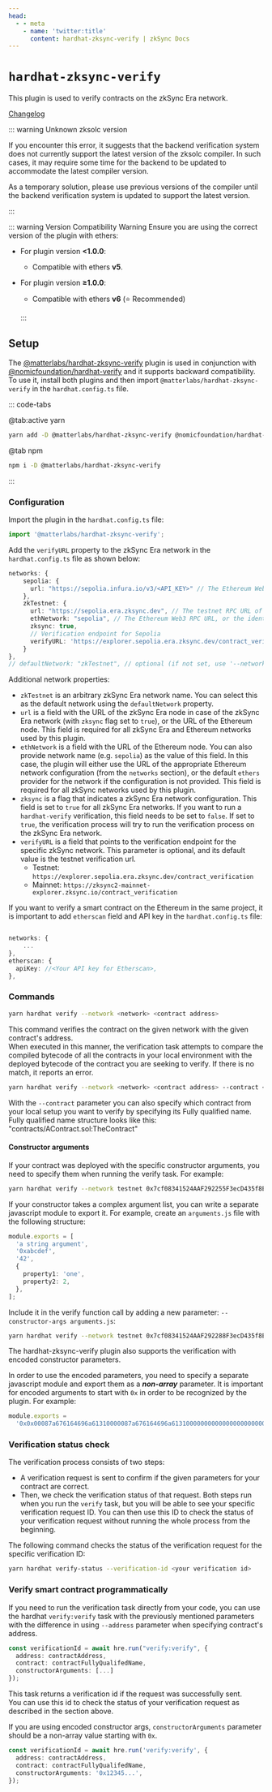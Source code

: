 ```yaml
---
head:
  - - meta
    - name: 'twitter:title'
      content: hardhat-zksync-verify | zkSync Docs
---
```


# `hardhat-zksync-verify`

This plugin is used to verify contracts on the zkSync Era network.

[Changelog](https://github.com/matter-labs/hardhat-zksync/blob/main/packages/hardhat-zksync-verify/CHANGELOG.md)

::: warning Unknown zksolc version

If you encounter this error, it suggests that the backend verification system does not currently support the latest
version of the zksolc compiler. In such cases, it may require some time for the backend to be updated to accommodate the
latest compiler version.

As a temporary solution, please use previous versions of the compiler until the backend verification system is updated
to support the latest version.

:::

::: warning Version Compatibility Warning Ensure you are using the correct version of the plugin with ethers:

- For plugin version **<1.0.0**:

  - Compatible with ethers **v5**.

- For plugin version **≥1.0.0**:

  - Compatible with ethers **v6** (⭐ Recommended)

  :::

## Setup

The [@matterlabs/hardhat-zksync-verify](https://www.npmjs.com/package/@matterlabs/hardhat-zksync-verify) plugin is used
in conjunction with [@nomicfoundation/hardhat-verify](https://www.npmjs.com/package/@nomicfoundation/hardhat-verify) and
it supports backward compatibility. To use it, install both plugins and then import `@matterlabs/hardhat-zksync-verify`
in the `hardhat.config.ts` file.

::: code-tabs

@tab:active yarn

```bash
yarn add -D @matterlabs/hardhat-zksync-verify @nomicfoundation/hardhat-verify
```

@tab npm

```bash
npm i -D @matterlabs/hardhat-zksync-verify
```

:::

### Configuration

Import the plugin in the `hardhat.config.ts` file:

```javascript
import '@matterlabs/hardhat-zksync-verify';
```

Add the `verifyURL` property to the zkSync Era network in the `hardhat.config.ts` file as shown below:

```typescript
networks: {
    sepolia: {
      url: "https://sepolia.infura.io/v3/<API_KEY>" // The Ethereum Web3 RPC URL (optional).
    },
    zkTestnet: {
      url: "https://sepolia.era.zksync.dev", // The testnet RPC URL of zkSync Era network.
      ethNetwork: "sepolia", // The Ethereum Web3 RPC URL, or the identifier of the network (e.g. `mainnet` or `sepolia`)
      zksync: true,
      // Verification endpoint for Sepolia
      verifyURL: 'https://explorer.sepolia.era.zksync.dev/contract_verification'
    }
},
// defaultNetwork: "zkTestnet", // optional (if not set, use '--network zkTestnet')
```

Additional network properties:

- `zkTestnet` is an arbitrary zkSync Era network name. You can select this as the default network using the
  `defaultNetwork` property.
- `url` is a field with the URL of the zkSync Era node in case of the zkSync Era network (with `zksync` flag set to
  `true`), or the URL of the Ethereum node. This field is required for all zkSync Era and Ethereum networks used by this
  plugin.
- `ethNetwork` is a field with the URL of the Ethereum node. You can also provide network name (e.g. `sepolia`) as the
  value of this field. In this case, the plugin will either use the URL of the appropriate Ethereum network
  configuration (from the `networks` section), or the default `ethers` provider for the network if the configuration is
  not provided. This field is required for all zkSync networks used by this plugin.
- `zksync` is a flag that indicates a zkSync Era network configuration. This field is set to `true` for all zkSync Era
  networks. If you want to run a `hardhat-verify` verification, this field needs to be set to `false`. If set to `true`,
  the verification process will try to run the verification process on the zkSync Era network.
- `verifyURL` is a field that points to the verification endpoint for the specific zkSync network. This parameter is
  optional, and its default value is the testnet verification url.
  - Testnet: `https://explorer.sepolia.era.zksync.dev/contract_verification`
  - Mainnet: `https://zksync2-mainnet-explorer.zksync.io/contract_verification`

If you want to verify a smart contract on the Ethereum in the same project, it is important to add `etherscan` field and
API key in the `hardhat.config.ts` file:

```typescript

networks: {
    ...
},
etherscan: {
  apiKey: //<Your API key for Etherscan>,
},

```

### Commands

```sh
yarn hardhat verify --network <network> <contract address>
```

This command verifies the contract on the given network with the given contract's address. <br/> When executed in this
manner, the verification task attempts to compare the compiled bytecode of all the contracts in your local environment
with the deployed bytecode of the contract you are seeking to verify. If there is no match, it reports an error.

```sh
yarn hardhat verify --network <network> <contract address> --contract <fully qualified name>
```

With the `--contract` parameter you can also specify which contract from your local setup you want to verify by
specifying its Fully qualified name. Fully qualified name structure looks like this:
"contracts/AContract.sol:TheContract" <br/>

#### Constructor arguments

If your contract was deployed with the specific constructor arguments, you need to specify them when running the verify
task. For example:

```sh
yarn hardhat verify --network testnet 0x7cf08341524AAF292255F3ecD435f8EE1a910AbF "Hi there!"
```

If your constructor takes a complex argument list, you can write a separate javascript module to export it. For example,
create an `arguments.js` file with the following structure:

```typescript
module.exports = [
  'a string argument',
  '0xabcdef',
  '42',
  {
    property1: 'one',
    property2: 2,
  },
];
```

Include it in the verify function call by adding a new parameter: `--constructor-args arguments.js`:

```sh
yarn hardhat verify --network testnet 0x7cf08341524AAF292288F3ecD435f8EE1a910AbF --constructor-args arguments.js
```

The hardhat-zksync-verify plugin also supports the verification with encoded constructor parameters.

In order to use the encoded parameters, you need to specify a separate javascript module and export them as a
<b>_non-array_</b> parameter. It is important for encoded arguments to start with `0x` in order to be recognized by the
plugin. For example:

```typescript
module.exports =
  '0x0x00087a676164696a61310000087a676164696a61310000000000000000000000008537b364a83f5c9a7ead381d3baf9cbb83769bf5';
```

### Verification status check

The verification process consists of two steps:

- A verification request is sent to confirm if the given parameters for your contract are correct.
- Then, we check the verification status of that request. Both steps run when you run the `verify` task, but you will be
  able to see your specific verification request ID. You can then use this ID to check the status of your verification
  request without running the whole process from the beginning.

The following command checks the status of the verification request for the specific verification ID:

```sh
yarn hardhat verify-status --verification-id <your verification id>
```

### Verify smart contract programmatically

If you need to run the verification task directly from your code, you can use the hardhat `verify:verify` task with the
previously mentioned parameters with the difference in using `--address` parameter when specifying contract's address.

```typescript
const verificationId = await hre.run("verify:verify", {
  address: contractAddress,
  contract: contractFullyQualifedName,
  constructorArguments: [...]
});
```

This task returns a verification id if the request was successfully sent.<br/> You can use this id to check the status
of your verification request as described in the section above.

If you are using encoded constructor args, `constructorArguments` parameter should be a non-array value starting with
`0x`.

```typescript
const verificationId = await hre.run('verify:verify', {
  address: contractAddress,
  contract: contractFullyQualifedName,
  constructorArguments: '0x12345...',
});
```
